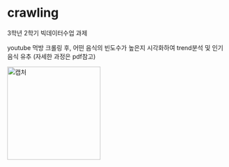 # crawling
3학년 2학기 빅데이터수업 과제

youtube 먹방 크롤링 후, 어떤 음식의 빈도수가 높은지 시각화하여 trend분석 및 인기음식 유추
(자세한 과정은 pdf참고)

<img width="214" alt="캡처" src="https://user-images.githubusercontent.com/57060127/76674502-891c1a00-65f3-11ea-9062-1f7cc7cc43d2.PNG">
